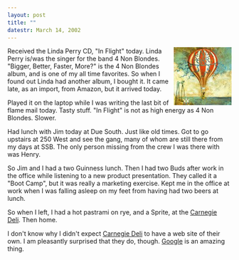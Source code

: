 ```yaml
---
layout: post
title: ""
datestr: March 14, 2002
---
```

</a><img src="/pics/InFlightCover.jpg" width="130" height="130" align="right">

Received the Linda Perry CD, &quot;In Flight&quot; today. Linda Perry is/was
the singer for the band 4 Non Blondes. &quot;Bigger, Better, Faster, More?&quot;
is the 4 Non Blondes album, and is one of my all time favorites. So when I found
out Linda had another album, I bought it. It came late, as an import, from Amazon,
but it arrived today.

Played it on the laptop while I was writing the last bit of flame mail today.
Tasty stuff. &quot;In Flight&quot; is not as high energy as 4 Non Blondes. Slower.

Had lunch with Jim today at Due South. Just like old times. Got to go upstairs
at 250 West and see the gang, many of whom are still there from my days at SSB.
The only person missing from the crew I was there with was Henry.

So Jim and I had a two Guinness lunch. Then I had two Buds after work in the
office while listening to a new product presentation. They called it a &quot;Boot
Camp&quot;, but it was really a marketing exercise. Kept me in the office at
work when I was falling asleep on my feet from having had two beers at lunch.

So when I left, I had a hot pastrami on rye, and a Sprite, at the <a href="http://www.carnegiedeli.com/">Carnegie
Deli</a>. Then home.

I don't know why I didn't expect <a href="http://www.carnegiedeli.com/">Carnegie
Deli</a> to have a web site of their own. I am pleasantly surprised that they
do, though. <a href="http://www.google.com/">Google</a> is an amazing thing.


